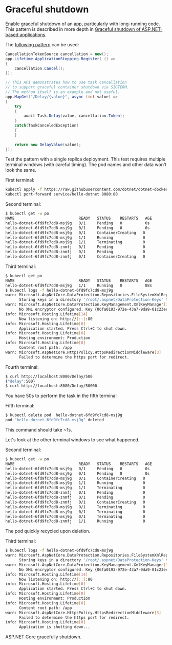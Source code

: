 # Graceful shutdown

Enable graceful shutdown of an app, particularly with long-running code. This pattern is described in more depth in [Graceful shutdown of ASP.NET-based applications](graceful-shutdown.md).

The [following pattern](https://github.com/dotnet/dotnet-docker/blob/main/samples/aspnetapp/aspnetapp/Program.cs#L30-L55) can be used:

```csharp
CancellationTokenSource cancellation = new();
app.Lifetime.ApplicationStopping.Register( () =>
{
    cancellation.Cancel();
});

// This API demonstrates how to use task cancellation
// to support graceful container shutdown via SIGTERM.
// The method itself is an example and not useful.
app.MapGet("/Delay/{value}", async (int value) =>
{
    try
    {
        await Task.Delay(value, cancellation.Token);
    }
    catch(TaskCanceledException)
    {
    }
    
    return new DelayValue(value);
});
```

Test the pattern with a single replica deployment. This test requires multiple terminal windows (with careful timing). The pod names and other data won't look the same.

First terminal:

```bash
kubectl apply -f https://raw.githubusercontent.com/dotnet/dotnet-docker/main/samples/kubernetes/hello-dotnet/hello-dotnet.yaml
kubectl port-forward service/hello-dotnet 8080:80
```

Second terminal:

```bash
$ kubectl get -w po
NAME                            READY   STATUS    RESTARTS   AGE
hello-dotnet-6fd9fc7cd8-msj9g   0/1     Pending   0          0s
hello-dotnet-6fd9fc7cd8-msj9g   0/1     Pending   0          0s
hello-dotnet-6fd9fc7cd8-msj9g   0/1     ContainerCreating   0          0s
hello-dotnet-6fd9fc7cd8-msj9g   1/1     Running             0          3s
hello-dotnet-6fd9fc7cd8-msj9g   1/1     Terminating         0          74s
hello-dotnet-6fd9fc7cd8-znmfj   0/1     Pending             0          0s
hello-dotnet-6fd9fc7cd8-znmfj   0/1     Pending             0          0s
hello-dotnet-6fd9fc7cd8-znmfj   0/1     ContainerCreating   0          0s
```

Third terminal:

```bash
$ kubectl get po
NAME                            READY   STATUS    RESTARTS   AGE
hello-dotnet-6fd9fc7cd8-msj9g   1/1     Running   0          88s
$ kubectl logs -f hello-dotnet-6fd9fc7cd8-msj9g
warn: Microsoft.AspNetCore.DataProtection.Repositories.FileSystemXmlRepository[60]
      Storing keys in a directory '/root/.aspnet/DataProtection-Keys' that may not be persisted outside of the container. Protected data will be unavailable when container is destroyed.
warn: Microsoft.AspNetCore.DataProtection.KeyManagement.XmlKeyManager[35]
      No XML encryptor configured. Key {06fa0193-972e-43a7-9da9-01c23ee0b99e} may be persisted to storage in unencrypted form.
info: Microsoft.Hosting.Lifetime[14]
      Now listening on: http://[::]:80
info: Microsoft.Hosting.Lifetime[0]
      Application started. Press Ctrl+C to shut down.
info: Microsoft.Hosting.Lifetime[0]
      Hosting environment: Production
info: Microsoft.Hosting.Lifetime[0]
      Content root path: /app
warn: Microsoft.AspNetCore.HttpsPolicy.HttpsRedirectionMiddleware[3]
      Failed to determine the https port for redirect.
```

Fourth terminal:

```bash
$ curl http://localhost:8080/Delay/500
{"delay":500}
$ curl http://localhost:8080/Delay/50000
```

You have 50s to perform the task in the fifth terminal

Fifth terminal:

```bash
$ kubectl delete pod  hello-dotnet-6fd9fc7cd8-msj9g
pod "hello-dotnet-6fd9fc7cd8-msj9g" deleted
```

This command should take ~1s.

Let's look at the other terminal windows to see what happened.

Second terminal:

```bash
$ kubectl get -w po
NAME                            READY   STATUS    RESTARTS   AGE
hello-dotnet-6fd9fc7cd8-msj9g   0/1     Pending   0          0s
hello-dotnet-6fd9fc7cd8-msj9g   0/1     Pending   0          0s
hello-dotnet-6fd9fc7cd8-msj9g   0/1     ContainerCreating   0          0s
hello-dotnet-6fd9fc7cd8-msj9g   1/1     Running             0          3s
hello-dotnet-6fd9fc7cd8-msj9g   1/1     Terminating         0          74s
hello-dotnet-6fd9fc7cd8-znmfj   0/1     Pending             0          0s
hello-dotnet-6fd9fc7cd8-znmfj   0/1     Pending             0          0s
hello-dotnet-6fd9fc7cd8-znmfj   0/1     ContainerCreating   0          0s
hello-dotnet-6fd9fc7cd8-msj9g   0/1     Terminating         0          76s
hello-dotnet-6fd9fc7cd8-msj9g   0/1     Terminating         0          76s
hello-dotnet-6fd9fc7cd8-msj9g   0/1     Terminating         0          76s
hello-dotnet-6fd9fc7cd8-znmfj   1/1     Running             0          3s
```

The pod quickly recycled upon deletion.

Third terminal:

```bash
$ kubectl logs -f hello-dotnet-6fd9fc7cd8-msj9g
warn: Microsoft.AspNetCore.DataProtection.Repositories.FileSystemXmlRepository[60]
      Storing keys in a directory '/root/.aspnet/DataProtection-Keys' that may not be persisted outside of the container. Protected data will be unavailable when container is destroyed.
warn: Microsoft.AspNetCore.DataProtection.KeyManagement.XmlKeyManager[35]
      No XML encryptor configured. Key {06fa0193-972e-43a7-9da9-01c23ee0b99e} may be persisted to storage in unencrypted form.
info: Microsoft.Hosting.Lifetime[14]
      Now listening on: http://[::]:80
info: Microsoft.Hosting.Lifetime[0]
      Application started. Press Ctrl+C to shut down.
info: Microsoft.Hosting.Lifetime[0]
      Hosting environment: Production
info: Microsoft.Hosting.Lifetime[0]
      Content root path: /app
warn: Microsoft.AspNetCore.HttpsPolicy.HttpsRedirectionMiddleware[3]
      Failed to determine the https port for redirect.
info: Microsoft.Hosting.Lifetime[0]
      Application is shutting down...
```

ASP.NET Core gracefully shutdown.
